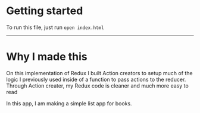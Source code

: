 # Getting started
To run this file, just run ```open index.html```

***

# Why I made this

On this implementation of Redux I built Action creators to setup much of the logic I previously used inside of a function to pass actions to the reducer. Through Action creater, my Redux code is cleaner and much more easy to read

In this app, I am making a simple list app for books.
